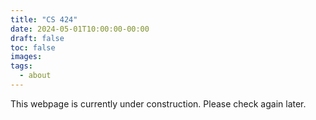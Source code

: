 ```yaml
---
title: "CS 424"
date: 2024-05-01T10:00:00-00:00
draft: false
toc: false
images:
tags:
  - about
---
```


This webpage is currently under construction. Please check again later.
